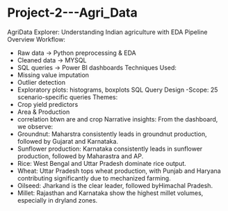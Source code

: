 # Project-2---Agri_Data
AgriData Explorer: Understanding Indian agriculture with EDA
Pipeline Overview
Workflow:
- Raw data → Python preprocessing & EDA
- Cleaned data → MYSQL
- SQL queries → Power BI dashboards
Techniques Used:
- Missing value imputation
- Outlier detection
- Exploratory plots: histograms, boxplots
SQL Query Design
-Scope: 25 scenario-specific queries
Themes:
- Crop yield predictors
- Area & Production
- correlation btwn are and crop
Narrative insights:
From the dashboard, we observe:
- Groundnut: Maharstra consistently leads in groundnut production, followed by Gujarat and Karnataka.
- Sunflower production: Karnataka consistently leads in sunflower production, followed by Maharastra and AP.
- Rice: West Bengal and Uttar Pradesh dominate rice output.
- Wheat: Uttar Pradesh tops wheat production, with Punjab and Haryana contributing significantly due to mechanized farming.
- Oilseed: Jharkand is the clear leader, followed byHimachal Pradesh.
- Millet: Rajasthan and Karnataka show the highest millet volumes, especially in dryland zones.






